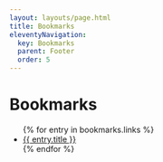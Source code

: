 ```yaml
---
layout: layouts/page.html
title: Bookmarks
eleventyNavigation:
  key: Bookmarks
  parent: Footer
  order: 5
---
```


# Bookmarks

<ul class="list-disc px-8">
{% for entry in bookmarks.links %}
  <li>
    <a href="{{entry.url}}">{{ entry.title }}</a>
  </li>
{% endfor %}
</ul>
